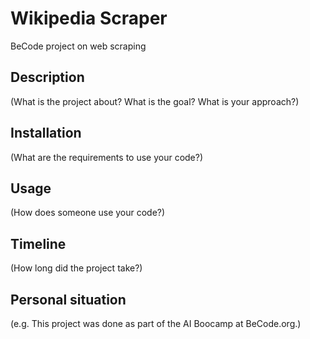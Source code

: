 # Wikipedia Scraper
BeCode project on web scraping

## Description 
(What is the project about? What is the goal? What is your approach?)

## Installation 
(What are the requirements to use your code?)

 ## Usage 
(How does someone use your code?)

 ## Timeline 
(How long did the project take?)

## Personal situation 
(e.g. This project was done as part of the AI Boocamp at BeCode.org.)
